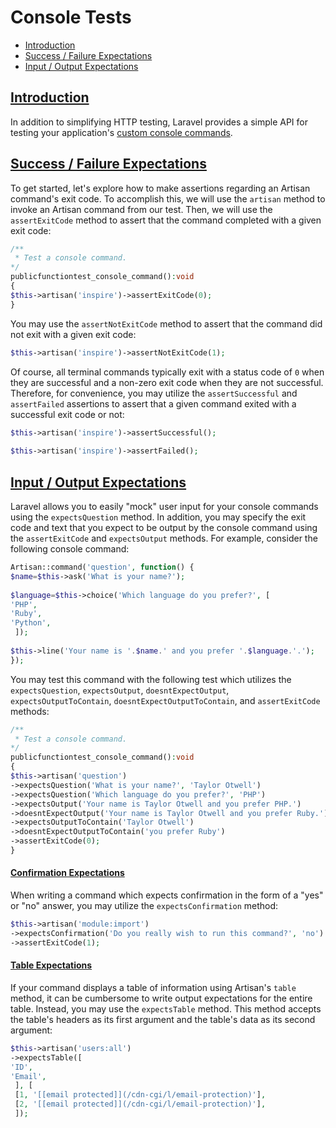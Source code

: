 # Console Tests
- [Introduction](#introduction)
- [Success / Failure Expectations](#success-failure-expectations)
- [Input / Output Expectations](#input-output-expectations)

## [Introduction](#introduction)
In addition to simplifying HTTP testing, Laravel provides a simple API for testing your application's [custom console commands](/docs/master/artisan).

## [Success / Failure Expectations](#success-failure-expectations)
To get started, let's explore how to make assertions regarding an Artisan command's exit code. To accomplish this, we will use the `artisan` method to invoke an Artisan command from our test. Then, we will use the `assertExitCode` method to assert that the command completed with a given exit code:

```php	
/**
 * Test a console command.
*/
publicfunctiontest_console_command():void
{
$this->artisan('inspire')->assertExitCode(0);
}
```
You may use the `assertNotExitCode` method to assert that the command did not exit with a given exit code:

```php	
$this->artisan('inspire')->assertNotExitCode(1);
```
Of course, all terminal commands typically exit with a status code of `0` when they are successful and a non-zero exit code when they are not successful. Therefore, for convenience, you may utilize the `assertSuccessful` and `assertFailed` assertions to assert that a given command exited with a successful exit code or not:

```php	
$this->artisan('inspire')->assertSuccessful();
 
$this->artisan('inspire')->assertFailed();
```
## [Input / Output Expectations](#input-output-expectations)
Laravel allows you to easily "mock" user input for your console commands using the `expectsQuestion` method. In addition, you may specify the exit code and text that you expect to be output by the console command using the `assertExitCode` and `expectsOutput` methods. For example, consider the following console command:

```php	
Artisan::command('question', function() {
$name=$this->ask('What is your name?');
 
$language=$this->choice('Which language do you prefer?', [
'PHP',
'Ruby',
'Python',
 ]);
 
$this->line('Your name is '.$name.' and you prefer '.$language.'.');
});
```
You may test this command with the following test which utilizes the `expectsQuestion`, `expectsOutput`, `doesntExpectOutput`, `expectsOutputToContain`, `doesntExpectOutputToContain`, and `assertExitCode` methods:

```php	
/**
 * Test a console command.
*/
publicfunctiontest_console_command():void
{
$this->artisan('question')
->expectsQuestion('What is your name?', 'Taylor Otwell')
->expectsQuestion('Which language do you prefer?', 'PHP')
->expectsOutput('Your name is Taylor Otwell and you prefer PHP.')
->doesntExpectOutput('Your name is Taylor Otwell and you prefer Ruby.')
->expectsOutputToContain('Taylor Otwell')
->doesntExpectOutputToContain('you prefer Ruby')
->assertExitCode(0);
}
```
#### [Confirmation Expectations](#confirmation-expectations)
When writing a command which expects confirmation in the form of a "yes" or "no" answer, you may utilize the `expectsConfirmation` method:

```php	
$this->artisan('module:import')
->expectsConfirmation('Do you really wish to run this command?', 'no')
->assertExitCode(1);
```
#### [Table Expectations](#table-expectations)
If your command displays a table of information using Artisan's `table` method, it can be cumbersome to write output expectations for the entire table. Instead, you may use the `expectsTable` method. This method accepts the table's headers as its first argument and the table's data as its second argument:

```php	
$this->artisan('users:all')
->expectsTable([
'ID',
'Email',
 ], [
 [1, '[[email protected]](/cdn-cgi/l/email-protection)'],
 [2, '[[email protected]](/cdn-cgi/l/email-protection)'],
 ]);
```
